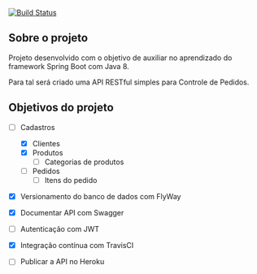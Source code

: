 [![Build Status](https://travis-ci.org/andersonalveson/pedidos-api.svg?branch=master)](https://travis-ci.org/andersonalveson/pedidos-api)

## Sobre o projeto

Projeto desenvolvido com o objetivo de auxiliar no aprendizado do framework Spring Boot com Java 8.

Para tal será criado uma API RESTful simples para Controle de Pedidos.

## Objetivos do projeto

- [ ] Cadastros
    - [x] Clientes
    - [x] Produtos
        - [ ] Categorias de produtos
    - [ ] Pedidos
        - [ ] Itens do pedido
- [x] Versionamento do banco de dados com FlyWay
- [x] Documentar API com Swagger
- [ ] Autenticação com JWT
- [x] Integração contínua com TravisCI

- [ ] Publicar a API no Heroku
